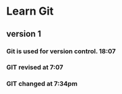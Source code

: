 # Learn Git 
## version 1
### Git is used for version control. 18:07
### GIT revised at 7:07
### GIT changed at 7:34pm
